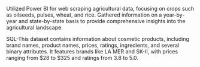 Utilized Power BI for web scraping agricultural data, 
focusing on crops such as oilseeds, pulses, wheat, and rice. 
Gathered information on a year-by-year and state-by-state basis 
to provide comprehensive insights into the agricultural 
landscape.

SQL-This dataset contains information about cosmetic products, including brand names, product names, prices, ratings, ingredients, and several binary attributes. It features brands like LA MER and SK-II, with prices ranging from $28 to $325 and ratings from 3.8 to 5.0.
